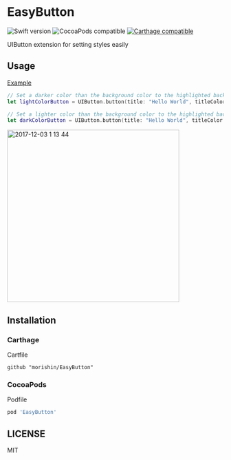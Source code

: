 # EasyButton

![Swift version](https://img.shields.io/badge/swift-4.0-orange.svg)
![CocoaPods compatible](https://cocoapod-badges.herokuapp.com/v/EasyButton/badge.png)
[![Carthage compatible](https://img.shields.io/badge/Carthage-compatible-4BC51D.svg?style=flat)](https://github.com/Carthage/Carthage)


UIButton extension for setting styles easily

## Usage
[Example](https://github.com/morishin/EasyButton/tree/master/Demo.playground)
```swift
// Set a darker color than the background color to the highlighted background color automatically
let lightColorButton = UIButton.button(title: "Hello World", titleColor: .white, backgroundColor: .orange, cornerRadius: 6)

// Set a lighter color than the background color to the highlighted background color automatically
let darkColorButton = UIButton.button(title: "Hello World", titleColor: .white, backgroundColor: .darkGray, cornerRadius: 6)
```

<img width="400" alt="2017-12-03 1 13 44" src="https://user-images.githubusercontent.com/1413408/33931973-048ce58a-e035-11e7-930b-73fa7d04cda0.gif">

## Installation
### Carthage
Cartfile

```
github "morishin/EasyButton"
```

### CocoaPods
Podfile

```ruby
pod 'EasyButton'
```

## LICENSE
MIT

